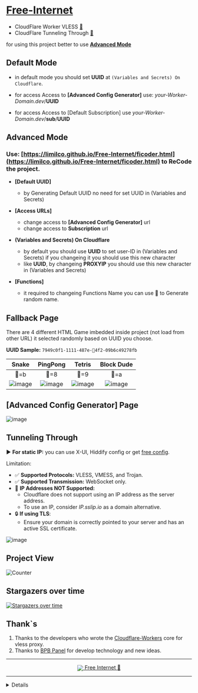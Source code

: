 # [Free-Internet](https://github.com/liMilCo/Free-Internet)
* CloudFlare Worker VLESS [🐉](#advanced-config-generator-page)
* CloudFlare Tunneling Through [🗽](#tunneling-through)

for using this project better to use [**Advanced Mode**](#advanced-mode)

## Default Mode

* in default mode you should set **UUID** at `(Variables and Secrets) On Cloudflare`.

* for access Access to **[Advanced Config Generator]** use:    _your-Worker-Domain.dev_/**UUID**
* for access Access to [Default Subscription] use    _your-Worker-Domain.dev_/**sub**/**UUID**


## Advanced Mode

### Use: [https://limilco.github.io/Free-Internet/ficoder.html](https://limilco.github.io/Free-Internet/ficoder.html) to ReCode the project.

* **[Default UUID]**
  * by Generating Default UUID no need for set UUID in (Variables and Secrets)

* **[Access URLs]**
  * change access to **[Advanced Config Generator]** url
  * change access to **Subscription** url
 
* **(Variables and Secrets) On Cloudflare**
  * by default you should use **UUID** to set user-ID in (Variables and Secrets) if you changeing it you should use this new character
  * like **UUID**, by changeing **PROXYIP** you should use this new character in (Variables and Secrets)
 
* **[Functions]**
  * it required to changeing Functions Name you can use 🎁 to Generate random name.

## Fallback Page
There are 4 different HTML Game imbedded inside project (not load from other URL) it selected randomly based on UUID you choose.

**UUID Sample:** `7949c0f1-1111-487e-🔲4f2-09b6c49278fb`

| **Snake**   | **PingPong** | **Tetris** | **Block Dude** |
| :-------------: | :-------------: | :-------------: | :-------------: |
| 🔲=b | 🔲=8 | 🔲=9 | 🔲=a |
| ![image](https://github.com/user-attachments/assets/8472cf2e-5287-4d2f-88ca-ab5baf817896) | ![image](https://github.com/user-attachments/assets/d297fc42-6a09-455d-b8f4-6f4c4a68f7fd) | ![image](https://github.com/user-attachments/assets/d49db3df-3bb4-4364-aca0-064184b58142) | ![image](https://github.com/user-attachments/assets/5ad5ab37-9c86-40e5-a031-cb5f18464bf4) |

## [Advanced Config Generator] Page
![image](https://github.com/user-attachments/assets/a4f6d6b0-9614-4228-b0fc-0c0b4a70fbb2)

## Tunneling Through
▶️ **For static IP:** you can use X-UI, Hiddify config or get [free config](https://www.google.com/search?q=free+vless+vmess).

Limitation:
* ✅ **Supported Protocols:** VLESS, VMESS, and Trojan.
* ✅ **Supported Transmission:** WebSocket only.
* 🚫 **IP Addresses NOT Supported:**
  * Cloudflare does not support using an IP address as the server address.
  * To use an IP, consider _IP.sslip.io_ as a domain alternative.
* 🔒 **If using TLS**:
  * Ensure your domain is correctly pointed to your server and has an active SSL certificate.

![image](https://github.com/user-attachments/assets/519afb34-34e7-4979-8b21-9cc1ed2b1ebf)

## Project View
![Counter](https://count.getloli.com/@Free-Internet?theme=sketch-1&padding=4)

## Stargazers over time
[![Stargazers over time](https://starchart.cc/liMilCo/Free-Internet.svg?variant=adaptive)](https://starchart.cc/liMilCo/Free-Internet)

## Thank`s
1. Thanks to the developers who wrote the [Cloudflare-Workers](https://github.com/topics/cloudflare-workers) core for vless proxy.
2. Thanks to [BPB Panel](https://github.com/bia-pain-bache/BPB-Worker-Panel) for develop technology and new ideas.

---

<center><a href="https://github.com/liMilCo/Free-Internet"><img src="https://github.githubassets.com/favicons/favicon.png" style="vertical-align: middle;"> Free Internet  🐉</a></center>

---

<details>
  
<!-- Google tag (gtag.js) -->
<script async src="https://www.googletagmanager.com/gtag/js?id=G-XXH7KG85RT"></script>
<script>
  window.dataLayer = window.dataLayer || [];
  function gtag(){dataLayer.push(arguments);}
  gtag('js', new Date());

  gtag('config', 'G-XXH7KG85RT');
</script>

</details> 

